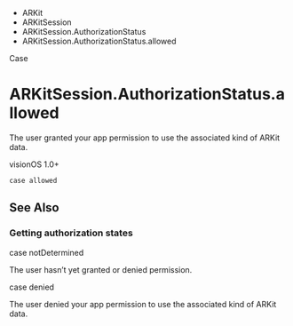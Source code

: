 

- ARKit
- ARKitSession
- ARKitSession.AuthorizationStatus
-  ARKitSession.AuthorizationStatus.allowed 

Case

# ARKitSession.AuthorizationStatus.allowed

The user granted your app permission to use the associated kind of ARKit data.

visionOS 1.0+

``` source
case allowed
```

## See Also

### Getting authorization states

case notDetermined

The user hasn’t yet granted or denied permission.

case denied

The user denied your app permission to use the associated kind of ARKit data.

